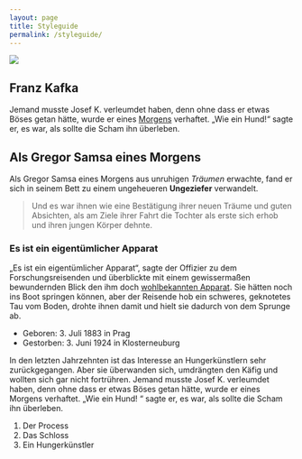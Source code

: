 ```yaml
---
layout: page
title: Styleguide
permalink: /styleguide/
---
```


<div class="full-width">
  <!-- <img src="https://farm8.staticflickr.com/7481/15845299541_895ee06471_b.jpg" /> -->
  <img src="https://farm8.staticflickr.com/7534/15661316119_c8bde1258b_b.jpg" />
</div>

<h2>Franz Kafka</h2>
<p>Jemand musste Josef K. verleumdet haben, denn ohne dass er etwas Böses getan hätte, wurde er eines <a href="http://virtual-identity.com">Morgens</a> verhaftet. „Wie ein Hund!“ sagte er, es war, als sollte die Scham ihn überleben.</p>
<h2>Als Gregor Samsa eines Morgens</h2>
<p>Als Gregor Samsa eines Morgens aus unruhigen <em>Träumen</em> erwachte, fand er sich in seinem Bett zu einem ungeheueren <strong>Ungeziefer</strong> verwandelt.</p>
<blockquote>
<p>Und es war ihnen wie eine Bestätigung ihrer neuen Träume und guten Absichten, als am Ziele ihrer Fahrt die Tochter als erste sich erhob und ihren jungen Körper dehnte.</p>
</blockquote>
<h3>Es ist ein eigentümlicher Apparat</h3>
<p>„Es ist ein eigentümlicher Apparat“, sagte der Offizier zu dem Forschungsreisenden und überblickte mit einem gewissermaßen bewundernden Blick den ihm doch <a href="http://knallgrau.at/">wohlbekannten Apparat</a>. Sie hätten noch ins Boot springen können, aber der Reisende hob ein schweres, geknotetes Tau vom Boden, drohte ihnen damit und hielt sie dadurch von dem Sprunge ab.</p>
<ul>
<li>Geboren: 3. Juli 1883 in Prag</li>
<li>Gestorben: 3. Juni 1924 in Klosterneuburg</li>
</ul>
<p>In den letzten Jahrzehnten ist das Interesse an Hungerkünstlern sehr zurückgegangen. Aber sie überwanden sich, umdrängten den Käfig und wollten sich gar nicht fortrühren. Jemand musste Josef K. verleumdet haben, denn ohne dass er etwas Böses getan hätte, wurde er eines Morgens verhaftet. „Wie ein Hund! “ sagte er, es war, als sollte die Scham ihn überleben.</p>
<ol>
<li>Der Process</li>
<li>Das Schloss</li>
<li>Ein Hungerkünstler</li>
</ol>

